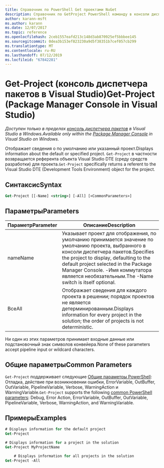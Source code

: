```yaml
---
title: Справочник по PowerShell Get проектами NuGet
description: Справочник по GetProject PowerShell команду в консоли диспетчера пакетов NuGet в Visual Studio.
author: karann-msft
ms.author: karann
ms.date: 12/07/2017
ms.topic: reference
ms.openlocfilehash: 2ceb1557eafd213c148d3ab870925ef5bbbee145
ms.sourcegitcommit: 0dea3b153ef823230a9d5f38351b7cef057cb299
ms.translationtype: MT
ms.contentlocale: ru-RU
ms.lasthandoff: 07/12/2019
ms.locfileid: "67842281"
---
```

# <a name="get-project-package-manager-console-in-visual-studio"></a><span data-ttu-id="532b4-103">Get-Project (консоль диспетчера пакетов в Visual Studio)</span><span class="sxs-lookup"><span data-stu-id="532b4-103">Get-Project (Package Manager Console in Visual Studio)</span></span>

<span data-ttu-id="532b4-104">*Доступен только в пределах [консоль диспетчера пакетов](package-manager-console.md) в Visual Studio в Windows.*</span><span class="sxs-lookup"><span data-stu-id="532b4-104">*Available only within the [Package Manager Console](package-manager-console.md) in Visual Studio on Windows.*</span></span>

<span data-ttu-id="532b4-105">Отображает сведения о по умолчанию или указанный проект.</span><span class="sxs-lookup"><span data-stu-id="532b4-105">Displays information about the default or specified project.</span></span> <span data-ttu-id="532b4-106">`Get-Project` в частности возвращается референта объекта Visual Studio DTE (среду средств разработки) для проекта.</span><span class="sxs-lookup"><span data-stu-id="532b4-106">`Get-Project` specifically returns a referent to the Visual Studio DTE (Development Tools Environment) object for the project.</span></span>

## <a name="syntax"></a><span data-ttu-id="532b4-107">Синтаксис</span><span class="sxs-lookup"><span data-stu-id="532b4-107">Syntax</span></span>

```ps
Get-Project [[-Name] <string>] [-All] [<CommonParameters>]
```

## <a name="parameters"></a><span data-ttu-id="532b4-108">Параметры</span><span class="sxs-lookup"><span data-stu-id="532b4-108">Parameters</span></span>

| <span data-ttu-id="532b4-109">Параметр</span><span class="sxs-lookup"><span data-stu-id="532b4-109">Parameter</span></span> | <span data-ttu-id="532b4-110">Описание</span><span class="sxs-lookup"><span data-stu-id="532b4-110">Description</span></span> |
| --- | --- |
| <span data-ttu-id="532b4-111">name</span><span class="sxs-lookup"><span data-stu-id="532b4-111">Name</span></span> | <span data-ttu-id="532b4-112">Указывает проект для отображения, по умолчанию принимается значение по умолчанию проекта, выбранного в консоли диспетчера пакетов.</span><span class="sxs-lookup"><span data-stu-id="532b4-112">Specifies the project to display, defaulting to the default project selected in the Package Manager Console.</span></span> <span data-ttu-id="532b4-113">-Имя коммутатора является необязательным.</span><span class="sxs-lookup"><span data-stu-id="532b4-113">The -Name switch is itself optional.</span></span> |
| <span data-ttu-id="532b4-114">Все</span><span class="sxs-lookup"><span data-stu-id="532b4-114">All</span></span> | <span data-ttu-id="532b4-115">Отображает сведения для каждого проекта в решении; порядок проектов не является детерминированным.</span><span class="sxs-lookup"><span data-stu-id="532b4-115">Displays information for every project in the solution; the order of projects is not deterministic.</span></span> |

<span data-ttu-id="532b4-116">Ни один из этих параметров принимает входные данные или подстановочный знак символов конвейера.</span><span class="sxs-lookup"><span data-stu-id="532b4-116">None of these parameters accept pipeline input or wildcard characters.</span></span>

## <a name="common-parameters"></a><span data-ttu-id="532b4-117">Общие параметры</span><span class="sxs-lookup"><span data-stu-id="532b4-117">Common Parameters</span></span>

<span data-ttu-id="532b4-118">`Get-Project` поддерживает следующие [Общие параметры PowerShell](http://go.microsoft.com/fwlink/?LinkID=113216): Отладка, действие при возникновении ошибки, ErrorVariable, OutBuffer, OutVariable, PipelineVariable, Verbose, WarningAction и WarningVariable.</span><span class="sxs-lookup"><span data-stu-id="532b4-118">`Get-Project` supports the following [common PowerShell parameters](http://go.microsoft.com/fwlink/?LinkID=113216): Debug, Error Action, ErrorVariable, OutBuffer, OutVariable, PipelineVariable, Verbose, WarningAction, and WarningVariable.</span></span>

## <a name="examples"></a><span data-ttu-id="532b4-119">Примеры</span><span class="sxs-lookup"><span data-stu-id="532b4-119">Examples</span></span>

```ps
# Displays information for the default project
Get-Project

# Displays information for a project in the solution
Get-Project MyProjectName

    # Displays information for all projects in the solution
Get-Project -All
```